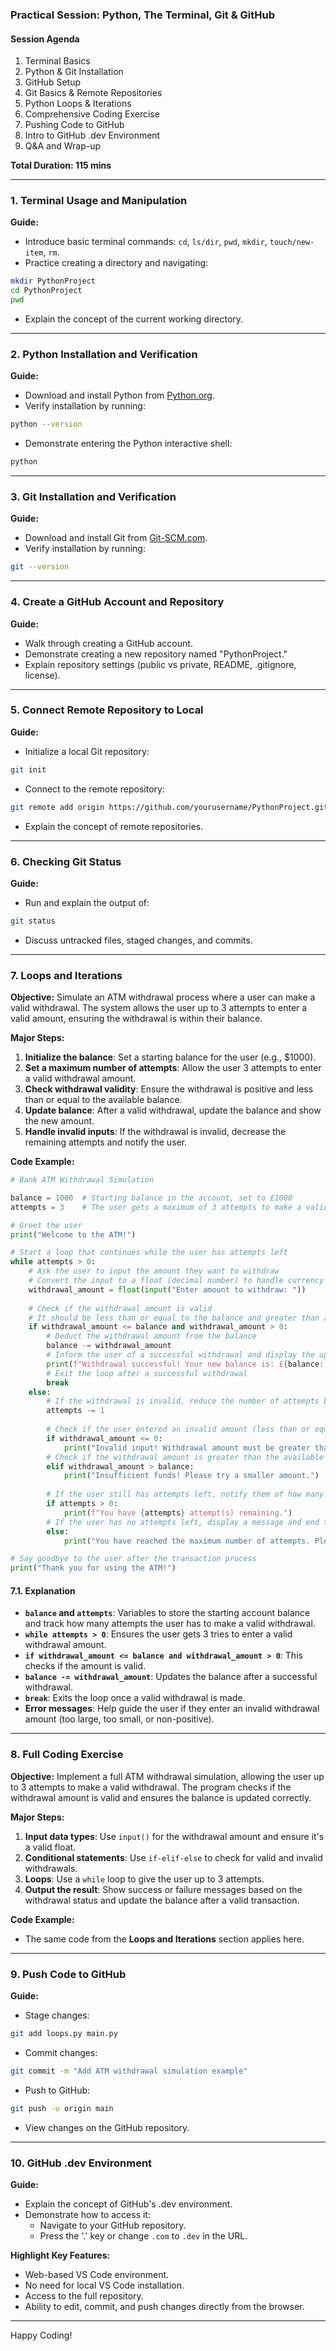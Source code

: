 ### Practical Session: Python, The Terminal, Git & GitHub

#### **Session Agenda**
1. Terminal Basics
2. Python & Git Installation
3. GitHub Setup
4. Git Basics & Remote Repositories
5. Python Loops & Iterations
6. Comprehensive Coding Exercise
7. Pushing Code to GitHub
8. Intro to GitHub .dev Environment
9. Q&A and Wrap-up

**Total Duration: 115 mins**

---

### 1. **Terminal Usage and Manipulation**

**Guide:**
- Introduce basic terminal commands: `cd`, `ls/dir`, `pwd`, `mkdir`, `touch/new-item`, `rm`.
- Practice creating a directory and navigating:
  
```bash
mkdir PythonProject
cd PythonProject
pwd
```

- Explain the concept of the current working directory.

---

### 2. **Python Installation and Verification**

**Guide:**
- Download and install Python from [Python.org](https://www.python.org/).
- Verify installation by running:

```bash
python --version
```

- Demonstrate entering the Python interactive shell:

```bash
python
```

---

### 3. **Git Installation and Verification**

**Guide:**
- Download and install Git from [Git-SCM.com](https://git-scm.com/).
- Verify installation by running:

```bash
git --version
```

---

### 4. **Create a GitHub Account and Repository**

**Guide:**
- Walk through creating a GitHub account.
- Demonstrate creating a new repository named "PythonProject."
- Explain repository settings (public vs private, README, .gitignore, license).

---

### 5. **Connect Remote Repository to Local**

**Guide:**
- Initialize a local Git repository:

```bash
git init
```

- Connect to the remote repository:

```bash
git remote add origin https://github.com/yourusername/PythonProject.git
```

- Explain the concept of remote repositories.

---

### 6. **Checking Git Status**

**Guide:**
- Run and explain the output of:

```bash
git status
```

- Discuss untracked files, staged changes, and commits.

---

### 7. **Loops and Iterations**

**Objective:**
Simulate an ATM withdrawal process where a user can make a valid withdrawal. The system allows the user up to 3 attempts to enter a valid amount, ensuring the withdrawal is within their balance.

**Major Steps:**
1. **Initialize the balance**: Set a starting balance for the user (e.g., $1000).
2. **Set a maximum number of attempts**: Allow the user 3 attempts to enter a valid withdrawal amount.
3. **Check withdrawal validity**: Ensure the withdrawal is positive and less than or equal to the available balance.
4. **Update balance**: After a valid withdrawal, update the balance and show the new amount.
5. **Handle invalid inputs**: If the withdrawal is invalid, decrease the remaining attempts and notify the user.

**Code Example:**

```python
# Bank ATM Withdrawal Simulation

balance = 1000  # Starting balance in the account, set to £1000
attempts = 3    # The user gets a maximum of 3 attempts to make a valid withdrawal

# Greet the user
print("Welcome to the ATM!")

# Start a loop that continues while the user has attempts left
while attempts > 0:
    # Ask the user to input the amount they want to withdraw
    # Convert the input to a float (decimal number) to handle currency values
    withdrawal_amount = float(input("Enter amount to withdraw: "))
    
    # Check if the withdrawal amount is valid
    # It should be less than or equal to the balance and greater than zero
    if withdrawal_amount <= balance and withdrawal_amount > 0:
        # Deduct the withdrawal amount from the balance
        balance -= withdrawal_amount
        # Inform the user of a successful withdrawal and display the updated balance
        print(f"Withdrawal successful! Your new balance is: £{balance:.2f}")
        # Exit the loop after a successful withdrawal
        break
    else:
        # If the withdrawal is invalid, reduce the number of attempts by 1
        attempts -= 1
        
        # Check if the user entered an invalid amount (less than or equal to 0)
        if withdrawal_amount <= 0:
            print("Invalid input! Withdrawal amount must be greater than zero.")
        # Check if the withdrawal amount is greater than the available balance
        elif withdrawal_amount > balance:
            print("Insufficient funds! Please try a smaller amount.")
        
        # If the user still has attempts left, notify them of how many they have
        if attempts > 0:
            print(f"You have {attempts} attempt(s) remaining.")
        # If the user has no attempts left, display a message and end the loop
        else:
            print("You have reached the maximum number of attempts. Please try again later.")

# Say goodbye to the user after the transaction process
print("Thank you for using the ATM!")
```

#### 7.1. Explanation

- **`balance` and `attempts`**: Variables to store the starting account balance and track how many attempts the user has to make a valid withdrawal.
- **`while attempts > 0`**: Ensures the user gets 3 tries to enter a valid withdrawal amount.
- **`if withdrawal_amount <= balance and withdrawal_amount > 0`**: This checks if the amount is valid.
- **`balance -= withdrawal_amount`**: Updates the balance after a successful withdrawal.
- **`break`**: Exits the loop once a valid withdrawal is made.
- **Error messages**: Help guide the user if they enter an invalid withdrawal amount (too large, too small, or non-positive).

---

### 8. **Full Coding Exercise**

**Objective:**
Implement a full ATM withdrawal simulation, allowing the user up to 3 attempts to make a valid withdrawal. The program checks if the withdrawal amount is valid and ensures the balance is updated correctly.

**Major Steps:**
1. **Input data types**: Use `input()` for the withdrawal amount and ensure it's a valid float.
2. **Conditional statements**: Use `if-elif-else` to check for valid and invalid withdrawals.
3. **Loops**: Use a `while` loop to give the user up to 3 attempts.
4. **Output the result**: Show success or failure messages based on the withdrawal status and update the balance after a valid transaction.

**Code Example:**
- The same code from the **Loops and Iterations** section applies here.

---

### 9. **Push Code to GitHub**

**Guide:**
- Stage changes:

```bash
git add loops.py main.py
```

- Commit changes:

```bash
git commit -m "Add ATM withdrawal simulation example"
```

- Push to GitHub:

```bash
git push -u origin main
```

- View changes on the GitHub repository.

---

### 10. **GitHub .dev Environment**

**Guide:**
- Explain the concept of GitHub's .dev environment.
- Demonstrate how to access it:
  - Navigate to your GitHub repository.
  - Press the '.' key or change `.com` to `.dev` in the URL.

**Highlight Key Features:**
- Web-based VS Code environment.
- No need for local VS Code installation.
- Access to the full repository.
- Ability to edit, commit, and push changes directly from the browser.

---

Happy Coding!